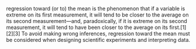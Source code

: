 regression toward (or to) the mean is the phenomenon that if a variable is extreme on its first measurement, it will tend to be closer to the average on its second measurement—and, paradoxically, if it is extreme on its second measurement, it will tend to have been closer to the average on its first.[1][2][3] To avoid making wrong inferences, regression toward the mean must be considered when designing scientific experiments and interpreting data.
